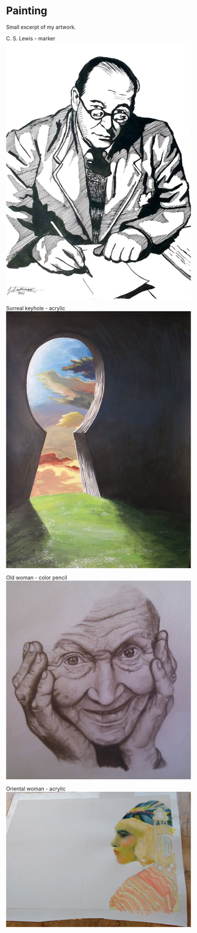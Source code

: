 # Painting
Small excerpt of my artwork.

C. S. Lewis - marker  
![C. S. Lewis - marker](/imgs/1.jpeg)
  
Surreal keyhole - acrylic  
![Surreal keyhole - acrylic](/imgs/2.jpeg)
  
Old woman - color pencil  
![Old woman - color pencil](/imgs/3.jpg)
  
Oriental woman - acrylic  
![Oriental woman - acrylic](/imgs/4.jpg)

